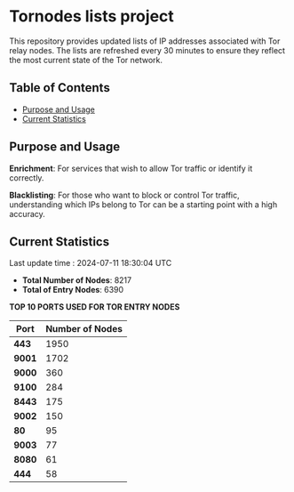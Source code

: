 # Tornodes lists project

This repository provides updated lists of IP addresses associated with Tor relay nodes. The lists are refreshed every 30 minutes to ensure they reflect the most current state of the Tor network.

## Table of Contents

- [Purpose and Usage](#purpose-and-usage)
- [Current Statistics](#current-statistics)


## Purpose and Usage

**Enrichment**: For services that wish to allow Tor traffic or identify it correctly.

**Blacklisting**: For those who want to block or control Tor traffic, understanding which IPs belong to Tor can be a starting point with a high accuracy.

## Current Statistics

Last update time : 2024-07-11 18:30:04 UTC

- **Total Number of Nodes**: 8217
- **Total of Entry Nodes**: 6390

**TOP 10 PORTS USED FOR TOR ENTRY NODES**

| **Port** | **Number of Nodes** |
|------|-----------------|
| **443**   | 1950  |
| **9001**   | 1702  |
| **9000**   | 360  |
| **9100**   | 284  |
| **8443**   | 175  |
| **9002**   | 150  |
| **80**   | 95  |
| **9003**   | 77  |
| **8080**   | 61  |
| **444**   | 58  |


